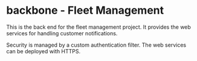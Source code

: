 # backbone - Fleet Management
This is the back end for the fleet management project. It provides the web services for handling customer notifications.

Security is managed by a custom authentication filter. The web services can be deployed with HTTPS.
 
